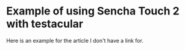 Example of using Sencha Touch 2 with testacular
==============================================

Here is an example for the article I don't have a link for.